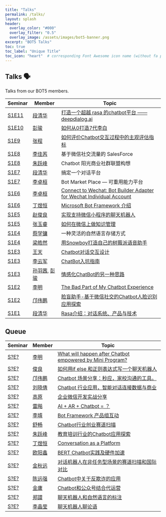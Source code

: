 ```yaml
---
title: "Talks"
permalink: /talks/
layout: splash
header:
  overlay_color: "#000"
  overlay_filter: "0.5"
  overlay_image: /assets/images/bot5-banner.png
excerpt: "BOT5 Talks"
toc: true
toc_label: "Unique Title"
toc_icon: "heart"  # corresponding Font Awesome icon name (without fa prefix)
---
```


## Talks 🗣

Talks from our BOT5 members.

| Seminar | Member | Topic |
| ------- | ------ | ----- |
| [S1E11](https://bot5.club/events/seminar-minutes-11/) | [段清华](https://bot5.club/people/qhduan) | [打造一个超越 rasa 的chatbot平台 —— deepdialog.ai](https://www.bot5.club/talks/TBD) |
| [S1E10](https://bot5.club/events/seminar-minutes-10/) | [彭骏](https://bot5.club/people/github_username) | [如何从0打造7代李白](https://www.bot5.club/talks/TBD) |
| [S1E9](https://bot5.club/events/seminar-minutes-9/) | [张程](https://bot5.club/people/github_username) | [如何评价Chatbot交互过程中的主观评估指标](https://www.bot5.club/talks/TBD) |
| [S1E8](https://bot5.club/events/seminar-minutes-8/) | [李佳芮](https://bot5.club/people/lijiarui/) | 基于微信社交流量的 SalesForce |
| [S1E8](https://bot5.club/events/seminar-minutes-8/) | [朱跃峰](https://bot5.club/people/jeffzhu76/) | Chatbot 阳光商业社群联盟构想 |
| [S1E7](https://bot5.club/events/seminar-minutes-7/) | [段清华](https://bot5.club/people/qhduan) | 搞定一个对话平台 |
| [S1E7](https://bot5.club/events/seminar-minutes-7/) | [李卓桓](https://bot5.club/people/huan) | Bot Market Place — 可重用能力平台 |
| [S1E6](https://www.bot5.club/events/seminar-minutes-6/) | [李卓桓](/people/huan) | [Connect to Wechat: Bot Builder Adapter for Wechat Individual Account](https://www.bot5.club/talks/botbuilder-wechaty-adapter/) |
| [S1E6](https://bot5.club/events/seminar-minutes-6/) | [丁煜恒](https://bot5.club/people/andrewdyhhub) | [Microsoft Bot Framework 介绍](https://www.bot5.club/talks/microsoft-bot-intro/) |
| [S1E5](https://www.bot5.club/events/seminar-minutes-5/) | [赵俊良](/people/zhaoic) | [实现支持微信小程序的聊天机器人](https://www.bot5.club/talks/wechaty-send-miniprogram/) |
| [S1E5](https://www.bot5.club/events/seminar-minutes-5/) | [张玉睿](/people/zhyr) | [如何在微信上做知识管理](https://www.bot5.club/talks/zhyr-km-by-wechat) |
| [S1E4](https://www.bot5.club/events/seminar-minutes-4/) | [蔡学镛](/people/jenniferlee520) | 一种灵活的自然语言存储方式 |
| [S1E4](https://www.bot5.club/events/seminar-minutes-4/) | [梁皓然](/people/lhr0909) | [用Snowboy打造自己的树莓派语音助手](https://www.bot5.club/talks/snowboy-demo/) |
| [S1E3](https://www.bot5.club/events/seminar-minutes-3/) | [王天](/people/larrykey) | [Chatbot对话交互设计](https://www.jianshu.com/p/43e93bfd0895) |
| [S1E3](https://www.bot5.club/events/seminar-minutes-3/) | [李云军](/people/darkli) | [ChatBot入坑指南](https://www.bot5.club/talks/talk-about-conversion-bot/) |
| [S1E3](https://www.bot5.club/events/seminar-minutes-3/) | [孙羽茜](/people/sunyuqian1997), [彭骏](/people/misska1) | [情感化ChatBot的另一种思路](https://www.bot5.club/talks/emotional-chatbot/) |
| [S1E2](https://blog.chatie.io/bot-friday-second/) | [李明](https://bot5.club/people/limingth) | [The Bad Part of My Chatbot Experience](https://www.bot5.club/talks/maodou-bot-limingth/) |
| [S1E2](https://blog.chatie.io/bot-friday-second/) | [邝伟鹏](https://bot5.club/people/creatorkuang) | [脸盲助手-基于微信社交的Chatbot人脸识别应用探索](https://www.bot5.club/talks/face-blinder/) |
| [S1E1](https://blog.chatie.io/bot5-seminar-minutes-0/) | [段清华](https://bot5.club/people/qhduan) | [Rasa介绍：对话系统、产品与技术](https://blog.chatie.io/rasa/) |

## Queue

| Seminar | Member | Topic |
| ------- | ------ | ----- |
| [S?E?](https://bot5.club/events/seminar-minutes-?-?/) | [李明](https://bot5.club/people/limingth) | [What will happen after Chatbot empowered by Mini Program?](https://www.bot5.club/talks/TBD) |
| [S?E?](https://bot5.club/events/seminar-minutes-?-?/) | [俊良](https://bot5.club/people/) | [如何用if else 和正则表达式写一个聊天机器人](https://www.bot5.club/talks/TBD) |
| [S?E?](https://bot5.club/events/seminar-minutes-?-?/) | [邝伟鹏](https://bot5.club/people/github_username) | [Chatbot 场景分享：秒应，家校沟通的工具。](https://www.bot5.club/talks/TBD) |
| [S?E?](https://bot5.club/events/seminar-minutes-?-?/) | [刘晓倩](https://bot5.club/people/github_username) | [Chatbot 行业应用，智能对话连接数据与商业](https://www.bot5.club/talks/TBD) |
| [S?E?](https://bot5.club/events/seminar-minutes-?-?/) | [高原](https://bot5.club/people/github_username) | [企业微信开发实战分享](https://www.bot5.club/talks/TBD) |
| [S?E?](https://bot5.club/events/seminar-minutes-?-?/) | [雷飚](https://bot5.club/people/github_username) | [AI + AR + Chatbot = ？](https://www.bot5.club/talks/TBD) |
| [S?E?](https://bot5.club/events/seminar-minutes-?-?/) | [李靖](https://bot5.club/people/github_username) | [Bot Framework 产品组互动](https://www.bot5.club/talks/TBD) |
| [S?E?](https://bot5.club/events/seminar-minutes-?-?/) | [舒畅](https://bot5.club/people/github_username) | [Chatbot行业创业赛道扫描](https://www.bot5.club/talks/TBD) |
| [S?E?](https://bot5.club/events/seminar-minutes-?-?/) | [朱跃峰](https://bot5.club/people/github_username) | [教育培训行业的Chatbot应用探索](https://www.bot5.club/talks/TBD) |
| [S?E?](https://bot5.club/events/seminar-minutes-?-?/) | [丁煜恒](https://bot5.club/people/github_username) | [Conversation as a Platform](https://www.bot5.club/talks/TBD) |
| [S?E?](https://bot5.club/events/seminar-minutes-?-?/) | [欧阳鑫](https://bot5.club/people/github_username) | [BERT Chatbot实践及硬件加速](https://www.bot5.club/talks/TBD) |
| [S?E?](https://bot5.club/events/seminar-minutes-?-?/) | [金秋远](https://bot5.club/people/github_username) | [对话机器人在非任务型场景的赛道扫描和国际对比](https://www.bot5.club/talks/TBD) |
| [S?E?](https://bot5.club/events/seminar-minutes-?-?/) | [陈远强](https://bot5.club/people/github_username) | [Chatbot中关于反欺诈的应用](https://www.bot5.club/talks/TBD) |
| [S?E?](https://bot5.club/events/seminar-minutes-?-?/) | [金庸](https://bot5.club/people/github_username) | [Chatbot和公众号结合代运营](https://www.bot5.club/talks/TBD) |
| [S?E?](https://bot5.club/events/seminar-minutes-?-?/) | [郑譞](https://bot5.club/people/github_username) | [聊天机器人和自然语言的标注](https://www.bot5.club/talks/TBD) |
| [S?E?](https://bot5.club/events/seminar-minutes-?-?/) | [李晶莹](https://bot5.club/people/github_username) | [聊天机器人聊论语](https://www.bot5.club/talks/TBD) |
